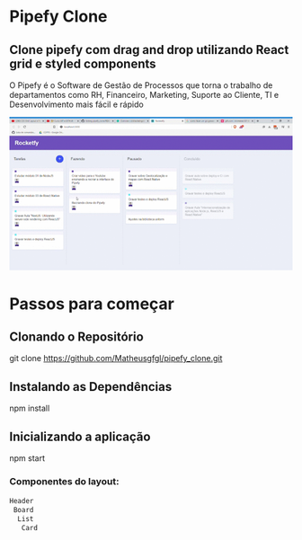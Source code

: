 # Pipefy Clone

## Clone pipefy com drag and drop utilizando React grid e styled components

O Pipefy é o Software de Gestão de Processos que torna o trabalho de departamentos como RH, Financeiro, Marketing, Suporte ao Cliente, TI e Desenvolvimento mais fácil e rápido

![Pipefy Clone](https://github.com/Matheusgfgl/pipefy_clone/blob/master/Rockeatfy%20-%20Brave%202020-06-24%2010-10-00.gif)

 # Passos para começar
## Clonando o Repositório
git clone https://github.com/Matheusgfgl/pipefy_clone.git

## Instalando as Dependências
npm install

## Inicializando a aplicação
 npm start

### Componentes do layout: 
    Header 
     Board
      List
       Card 
       


